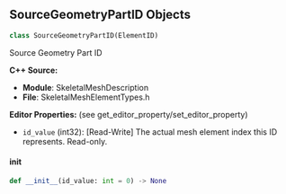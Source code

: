 ## SourceGeometryPartID Objects

```python
class SourceGeometryPartID(ElementID)
```

Source Geometry Part ID

**C++ Source:**

- **Module**: SkeletalMeshDescription
- **File**: SkeletalMeshElementTypes.h

**Editor Properties:** (see get_editor_property/set_editor_property)

- ``id_value`` (int32):  [Read-Write] The actual mesh element index this ID represents.  Read-only.

<a id="unreal.SourceGeometryPartID.__init__"></a>

#### __init__

```python
def __init__(id_value: int = 0) -> None
```

<a id="unreal.ClosestPhysicsObjectResult"></a>